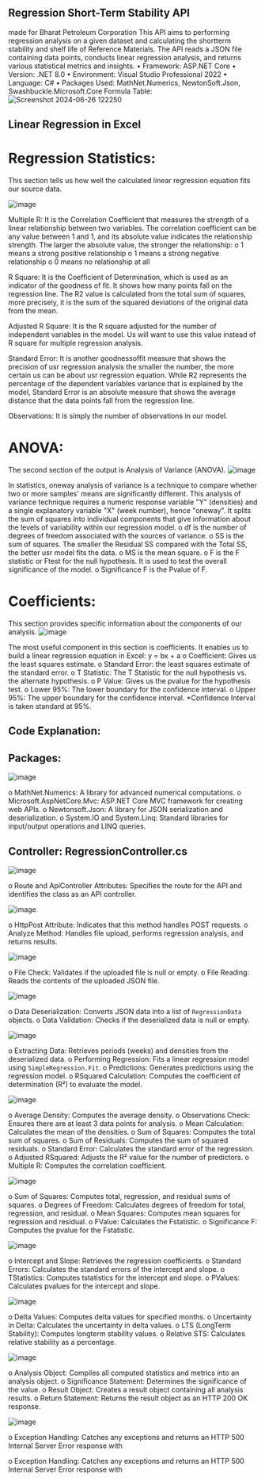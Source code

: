 ## Regression Short-Term Stability API
made for Bharat Petroleum Corporation
This API aims to performing regression analysis on a given dataset and calculating the shortterm stability and shelf life of Reference Materials. The API reads a JSON file containing data points, conducts linear regression analysis, and returns various statistical metrics and insights. 
•	Framework: ASP.NET Core 
•	Version: .NET 8.0
•	Environment: Visual Studio Professional 2022
•	Language: C#
•	Packages Used: MathNet.Numerics, NewtonSoft.Json, Swashbuckle.Microsoft.Core 
Formula Table: 
 ![Screenshot 2024-06-26 122250](https://github.com/prajeeta15/regression-short-term-stability-api/assets/96904203/8c989e24-83d0-4dea-b36f-b2a09c5df48d)



## Linear Regression in Excel 
# Regression Statistics: 
This section tells us how well the calculated linear regression equation fits our source data. 

 ![image](https://github.com/prajeeta15/regression-short-term-stability-api/assets/96904203/8eea491a-1a44-4283-ac8d-af15f8841477)

Multiple R:  It is the Correlation Coefficient that measures the strength of a linear relationship between two variables. The correlation coefficient can be any value between 1 and 1, and its absolute value indicates the relationship strength. The larger the absolute value, the stronger the relationship:
o	1 means a strong positive relationship
o	1 means a strong negative relationship
o	0 means no relationship at all

R Square: It is the Coefficient of Determination, which is used as an indicator of the goodness of fit. It shows how many points fall on the regression line. The R2 value is calculated from the total sum of squares, more precisely, it is the sum of the squared deviations of the original data from the mean.

Adjusted R Square: It is the R square adjusted for the number of independent variables in the model. Us will want to use this value instead of R square for multiple regression analysis.

Standard Error: It is another goodnessoffit measure that shows the precision of usr regression analysis  the smaller the number, the more certain us can be about usr regression equation. While R2 represents the percentage of the dependent variables variance that is explained by the model, Standard Error is an absolute measure that shows the average distance that the data points fall from the regression line.

Observations: It is simply the number of observations in our model.

# ANOVA:
The second section of the output is Analysis of Variance (ANOVA).
 ![image](https://github.com/prajeeta15/regression-short-term-stability-api/assets/96904203/99684174-77a0-4995-a929-a26c031a53c7)

In statistics, oneway analysis of variance is a technique to compare whether two or more samples' means are significantly different. This analysis of variance technique requires a numeric response variable "Y" (densities) and a single explanatory variable "X" (week number), hence "oneway".
It splits the sum of squares into individual components that give information about the levels of variability within our regression model.
o	df is the number of degrees of freedom associated with the sources of variance.
o	SS is the sum of squares. The smaller the Residual SS compared with the Total SS, the better usr model fits the data.
o	MS is the mean square.
o	F is the F statistic or Ftest for the null hypothesis. It is used to test the overall significance of the model.
o	Significance F is the Pvalue of F.

# Coefficients:
This section provides specific information about the components of our analysis. 
 ![image](https://github.com/prajeeta15/regression-short-term-stability-api/assets/96904203/0bb0e060-e9b0-4134-bb1f-1b465a75f193)

The most useful component in this section is coefficients. It enables us to build a linear regression equation in Excel: y = bx + a 
o	Coefficient: Gives us the least squares estimate.
o	Standard Error: the least squares estimate of the standard error.
o	T Statistic: The T Statistic for the null hypothesis vs. the alternate hypothesis. 
o	P Value: Gives us the pvalue for the hypothesis test.
o	Lower 95%: The lower boundary for the confidence interval.
o	Upper 95%: The upper boundary for the confidence interval.
*Confidence Interval is taken standard at 95%.


## Code Explanation:
## Packages: 
 ![image](https://github.com/prajeeta15/regression-short-term-stability-api/assets/96904203/fb37be2d-cd96-4c19-a57c-8753e94690ba)

o	MathNet.Numerics: A library for advanced numerical computations.
o	Microsoft.AspNetCore.Mvc: ASP.NET Core MVC framework for creating web APIs.
o	Newtonsoft.Json: A library for JSON serialization and deserialization.
o	System.IO and System.Linq: Standard libraries for input/output operations and LINQ queries.

## Controller: RegressionController.cs
 ![image](https://github.com/prajeeta15/regression-short-term-stability-api/assets/96904203/4429f056-3650-458e-92d5-d8acabffa62d)

o	Route and ApiController Attributes: Specifies the route for the API and identifies the class as an API controller.

 ![image](https://github.com/prajeeta15/regression-short-term-stability-api/assets/96904203/439344cb-8eab-4053-af6d-6662362b5c9a)

o	HttpPost Attribute: Indicates that this method handles POST requests.
o	Analyze Method: Handles file upload, performs regression analysis, and returns results.

 ![image](https://github.com/prajeeta15/regression-short-term-stability-api/assets/96904203/73c09f3f-94d8-42e3-a87d-49be8310bc41)

o	File Check: Validates if the uploaded file is null or empty.
o	File Reading: Reads the contents of the uploaded JSON file.

 ![image](https://github.com/prajeeta15/regression-short-term-stability-api/assets/96904203/d4f84bad-fc70-4fb3-8452-fef129d8f990)

o	Data Deserialization: Converts JSON data into a list of `RegressionData` objects.
o	Data Validation: Checks if the deserialized data is null or empty.

 ![image](https://github.com/prajeeta15/regression-short-term-stability-api/assets/96904203/818c07f5-2bd3-456d-a0b8-a7e7c462f31c)

o	Extracting Data: Retrieves periods (weeks) and densities from the deserialized data.
o	Performing Regression: Fits a linear regression model using `SimpleRegression.Fit`.
o	Predictions: Generates predictions using the regression model.
o	RSquared Calculation: Computes the coefficient of determination (R²) to evaluate the model.

 ![image](https://github.com/prajeeta15/regression-short-term-stability-api/assets/96904203/4252795d-57b1-4e32-b100-10ecdeb43537)

o	Average Density: Computes the average density.
o	Observations Check: Ensures there are at least 3 data points for analysis.
o	Mean Calculation: Calculates the mean of the densities.
o	Sum of Squares: Computes the total sum of squares.
o	Sum of Residuals: Computes the sum of squared residuals.
o	Standard Error: Calculates the standard error of the regression.
o	Adjusted RSquared: Adjusts the R² value for the number of predictors.
o	Multiple R: Computes the correlation coefficient.


![image](https://github.com/prajeeta15/regression-short-term-stability-api/assets/96904203/c8cfe806-b389-4877-9f29-3b1517ef4dae)

 
o	Sum of Squares: Computes total, regression, and residual sums of squares.
o	Degrees of Freedom: Calculates degrees of freedom for total, regression, and residual.
o	Mean Squares: Computes mean squares for regression and residual.
o	FValue: Calculates the Fstatistic.
o	Significance F: Computes the pvalue for the Fstatistic.

 ![image](https://github.com/prajeeta15/regression-short-term-stability-api/assets/96904203/f9ce7262-55df-4524-907a-e04d98f60da1)

o	Intercept and Slope: Retrieves the regression coefficients.
o	Standard Errors: Calculates the standard errors of the intercept and slope.
o	TStatistics: Computes tstatistics for the intercept and slope.
o	PValues: Calculates pvalues for the intercept and slope.

![image](https://github.com/prajeeta15/regression-short-term-stability-api/assets/96904203/2303f712-e118-44c8-a52a-0c22b7023a16)

 
o	Delta Values: Computes delta values for specified months.
o	Uncertainty in Delta: Calculates the uncertainty in delta values.
o	LTS (LongTerm Stability): Computes longterm stability values.
o	Relative STS: Calculates relative stability as a percentage.

 ![image](https://github.com/prajeeta15/regression-short-term-stability-api/assets/96904203/85ab9b63-6fbb-40e8-9198-b81c2b23cb7e)

o	Analysis Object: Compiles all computed statistics and metrics into an analysis object.
o	Significance Statement: Determines the significance of the value.
o	Result Object: Creates a result object containing all analysis results.
o	Return Statement: Returns the result object as an HTTP 200 OK response.

![image](https://github.com/prajeeta15/regression-short-term-stability-api/assets/96904203/936c8226-ab58-47a7-a097-61e6d80ea1da)

o	Exception Handling: Catches any exceptions and returns an HTTP 500 Internal Server Error response with




 
o	Exception Handling: Catches any exceptions and returns an HTTP 500 Internal Server Error response with

